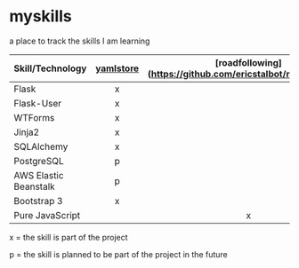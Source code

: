 # myskills

a place to track the skills I am learning



Skill/Technology | [yamlstore](https://github.com/ericstalbot/yamlstore) | [roadfollowing] (https://github.com/ericstalbot/roadfollowing)
--- | :---: | :---:
Flask | x | 
Flask-User | x | 
WTForms | x | 
Jinja2 | x | 
SQLAlchemy | x | 
PostgreSQL | p | 
AWS Elastic Beanstalk | p | 
Bootstrap 3 | x | 
Pure JavaScript |  | x

x = the skill is part of the project

p = the skill is planned to be part of the project in the future


